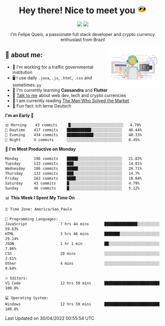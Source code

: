 
<h1 align="center">Hey there! Nice to meet you <img src="assets/sunglasses.gif" width="30"/></h1>

<p align="center">
  <a href="https://www.linkedin.com/in/fqueis"><img src="https://img.shields.io/badge/-LinkedIn-blue?style=flat&logo=Linkedin&logoColor=white" /></a>
  <a href="mailto:fqueis@gmail.com"><img src="https://img.shields.io/badge/-Gmail-c14438?style=flat&logo=Gmail&logoColor=white" /></a>
</p>

<p align="center">I'm Felipe Queis, a passionate full stack developer and crypto currency enthusiast from Brazil</p>

<img width="35%" align="right" alt="fqueis" src="assets/profile.gif" /></p>

## 🤵 about me:

- 🏢 I'm working for a traffic governmental institution
- 🖥️ I use daily `.java`, `.js`, `.html`, `.css` and sometimes`.py`
- 🌱 I'm currently learning **Cassandra** and **Flutter**
- 💬 [Talk to me](https://github.com/fqueis/fqueis/discussions) about web dev, tech and crypto currencies
- 📖 I am currently reading [The Man Who Solved the Market](https://amzn.com/073521798X)
- 💭 Fun fact: ich lerne Deutsch

<!--START_SECTION:waka-->
**I'm an Early 🐤** 

```text
🌞 Morning    43 commits     █░░░░░░░░░░░░░░░░░░░░░░░░   4.79% 
🌆 Daytime    417 commits    ███████████░░░░░░░░░░░░░░   46.44% 
🌃 Evening    434 commits    ████████████░░░░░░░░░░░░░   48.33% 
🌙 Night      4 commits      ░░░░░░░░░░░░░░░░░░░░░░░░░   0.45%

```
📅 **I'm Most Productive on Monday** 

```text
Monday       196 commits    █████░░░░░░░░░░░░░░░░░░░░   21.83% 
Tuesday      133 commits    ███░░░░░░░░░░░░░░░░░░░░░░   14.81% 
Wednesday    186 commits    █████░░░░░░░░░░░░░░░░░░░░   20.71% 
Thursday     132 commits    ███░░░░░░░░░░░░░░░░░░░░░░   14.7% 
Friday       162 commits    ████░░░░░░░░░░░░░░░░░░░░░   18.04% 
Saturday     43 commits     █░░░░░░░░░░░░░░░░░░░░░░░░   4.79% 
Sunday       46 commits     █░░░░░░░░░░░░░░░░░░░░░░░░   5.12%

```


📊 **This Week I Spent My Time On** 

```text
⌚︎ Time Zone: America/Sao_Paulo

💬 Programming Languages: 
JavaScript               7 hrs 44 mins       ███████████████░░░░░░░░░░   59.63% 
HTML                     3 hrs 46 mins       ███████░░░░░░░░░░░░░░░░░░   29.14% 
JSON                     1 hr 1 min          ██░░░░░░░░░░░░░░░░░░░░░░░   7.86% 
CSS                      20 mins             ░░░░░░░░░░░░░░░░░░░░░░░░░   2.61% 
Other                    4 mins              ░░░░░░░░░░░░░░░░░░░░░░░░░   0.64%

🔥 Editors: 
VS Code                  12 hrs 59 mins      █████████████████████████   100.0%

💻 Operating System: 
Windows                  12 hrs 59 mins      █████████████████████████   100.0%

```


 Last Updated on 30/04/2022 00:55:54 UTC
<!--END_SECTION:waka-->
